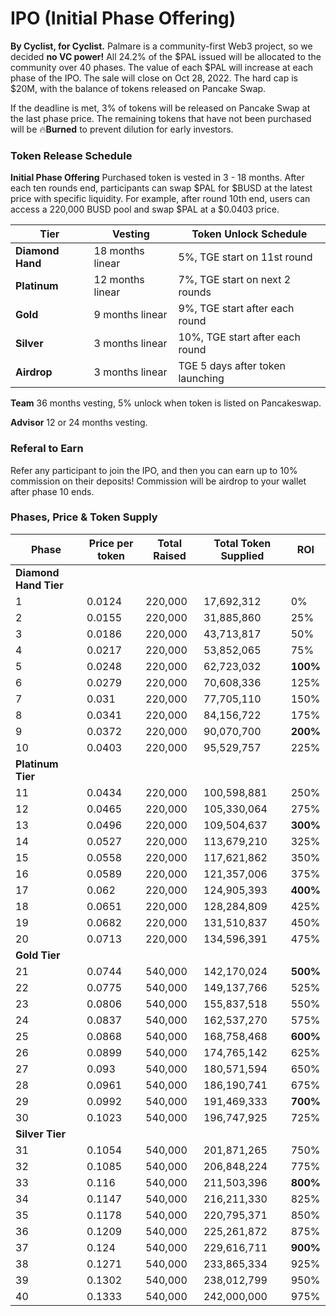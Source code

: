 # IPO (Initial Phase Offering)

**By Cyclist, for Cyclist.** Palmare is a community-first Web3 project, so we decided **no VC power!** All 24.2% of the $PAL issued will be allocated to the community over 40 phases. The value of each $PAL will increase at each phase of the IPO. The sale will close on Oct 28, 2022. The hard cap is $20M, with the balance of tokens released on Pancake Swap.&#x20;

If the deadline is met, 3% of tokens will be released on Pancake Swap at the last phase price. The remaining tokens that have not been purchased will be :fire:**Burned** to prevent dilution for early investors.



### **Token Release Schedule**

**Initial Phase Offering** Purchased token is vested in 3 - 18 months. After each ten rounds end, participants can swap $PAL for $BUSD at the latest price with specific liquidity. For example, after round 10th end, users can access a 220,000 BUSD pool and swap $PAL at a $0.0403 price.

| Tier             | Vesting           | Token Unlock Schedule            |
| ---------------- | ----------------- | -------------------------------- |
| **Diamond Hand** | 18 months linear  | 5%, TGE start on 11st round      |
| **Platinum**     | 12 months linear  | 7%, TGE start on next 2 rounds   |
| **Gold**         | 9 months linear   | 9%, TGE start after each round   |
| **Silver**       | 3 months linear   | 10%, TGE start after each round  |
| **Airdrop**      | 3 months linear   | TGE 5 days after token launching |

**Team** 36 months vesting, 5% unlock when token is listed on Pancakeswap.

**Advisor** 12 or 24 months vesting.

### &#x20;**Referal to Earn**&#x20;

Refer any participant to join the IPO, and then you can earn up to 10% commission on their deposits! Commission will be airdrop to your wallet after phase 10 ends.&#x20;



### **Phases, Price & Token Supply**

| Phase                 | Price per token | Total Raised | Total Token Supplied | ROI      |
| --------------------- | --------------- | ------------ | -------------------- | -------- |
| **Diamond Hand Tier** |                 |              |                      |          |
| 1                     | 0.0124          | 220,000      | 17,692,312           | 0%       |
| 2                     | 0.0155          | 220,000      | 31,885,860           | 25%      |
| 3                     | 0.0186          | 220,000      | 43,713,817           | 50%      |
| 4                     | 0.0217          | 220,000      | 53,852,065           | 75%      |
| 5                     | 0.0248          | 220,000      | 62,723,032           | **100%** |
| 6                     | 0.0279          | 220,000      | 70,608,336           | 125%     |
| 7                     | 0.031           | 220,000      | 77,705,110           | 150%     |
| 8                     | 0.0341          | 220,000      | 84,156,722           | 175%     |
| 9                     | 0.0372          | 220,000      | 90,070,700           | **200%** |
| 10                    | 0.0403          | 220,000      | 95,529,757           | 225%     |
| **Platinum Tier**     |                 |              |                      |          |
| 11                    | 0.0434          | 220,000      | 100,598,881          | 250%     |
| 12                    | 0.0465          | 220,000      | 105,330,064          | 275%     |
| 13                    | 0.0496          | 220,000      | 109,504,637          | **300%** |
| 14                    | 0.0527          | 220,000      | 113,679,210          | 325%     |
| 15                    | 0.0558          | 220,000      | 117,621,862          | 350%     |
| 16                    | 0.0589          | 220,000      | 121,357,006          | 375%     |
| 17                    | 0.062           | 220,000      | 124,905,393          | **400%** |
| 18                    | 0.0651          | 220,000      | 128,284,809          | 425%     |
| 19                    | 0.0682          | 220,000      | 131,510,837          | 450%     |
| 20                    | 0.0713          | 220,000      | 134,596,391          | 475%     |
| **Gold Tier**         |                 |              |                      |          |
| 21                    | 0.0744          | 540,000      | 142,170,024          | **500%** |
| 22                    | 0.0775          | 540,000      | 149,137,766          | 525%     |
| 23                    | 0.0806          | 540,000      | 155,837,518          | 550%     |
| 24                    | 0.0837          | 540,000      | 162,537,270          | 575%     |
| 25                    | 0.0868          | 540,000      | 168,758,468          | **600%** |
| 26                    | 0.0899          | 540,000      | 174,765,142          | 625%     |
| 27                    | 0.093           | 540,000      | 180,571,594          | 650%     |
| 28                    | 0.0961          | 540,000      | 186,190,741          | 675%     |
| 29                    | 0.0992          | 540,000      | 191,469,333          | **700%** |
| 30                    | 0.1023          | 540,000      | 196,747,925          | 725%     |
| **Silver Tier**       |                 |              |                      |          |
| 31                    | 0.1054          | 540,000      | 201,871,265          | 750%     |
| 32                    | 0.1085          | 540,000      | 206,848,224          | 775%     |
| 33                    | 0.116           | 540,000      | 211,503,396          | **800%** |
| 34                    | 0.1147          | 540,000      | 216,211,330          | 825%     |
| 35                    | 0.1178          | 540,000      | 220,795,371          | 850%     |
| 36                    | 0.1209          | 540,000      | 225,261,872          | 875%     |
| 37                    | 0.124           | 540,000      | 229,616,711          | **900%** |
| 38                    | 0.1271          | 540,000      | 233,865,334          | 925%     |
| 39                    | 0.1302          | 540,000      | 238,012,799          | 950%     |
| 40                    | 0.1333          | 540,000      | 242,000,000          | 975%     |

